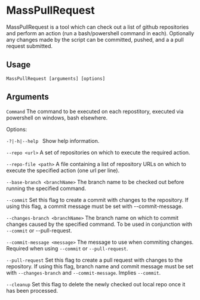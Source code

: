 # MassPullRequest

MassPullRequest is a tool which can check out a list of github repositories and perform an action (run a bash/powershell command in each). Optionally any changes made by the script can be committed, pushed, and a a pull request submitted.

## Usage

`MassPullRequest [arguments] [options]`

## Arguments

`Command`  The command to be executed on each repostitory, executed via powershell on windows, bash elsewhere.

Options:

  `-?|-h|--help ` 
  Show help information.

  `--repo <url>`
  A set of repositories on which to execute the required action.

  `--repo-file <path>`
  A file containing a list of repository URLs on which to execute the specified action (one url per line).

  `--base-branch <branchName>`
  The branch name to be checked out before running the specified command.

  `--commit`
  Set this flag to create a commit with changes to the repository. If using this flag, a commit message must be set with --commit-message.

  `--changes-branch <branchName>`
  The branch name on which to commit changes caused by the specified command. To be used in conjunction with `--commit` or --pull-request.

  `--commit-message <message>`
  The message to use when commiting changes. Required when using `--commit` or `--pull-request`.

  `--pull-request`
  Set this flag to create a pull request with changes to the repository. If using this flag, branch name and commit message must be set with `--changes-branch` and `--commit-message`. Implies `--commit`.

  `--cleanup`
  Set this flag to delete the newly checked out local repo once it has been processed.